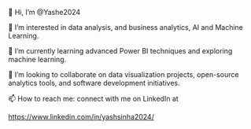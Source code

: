 👋 Hi, I’m @Yashe2024

👀 I’m interested in data analysis, and business analytics, AI and Machine Learning.

🌱 I’m currently learning advanced Power BI techniques and exploring machine learning.

💞️ I’m looking to collaborate on data visualization projects, open-source analytics tools, and software development initiatives.

📫 How to reach me: connect with me on LinkedIn at 

https://www.linkedin.com/in/yashsinha2024/


